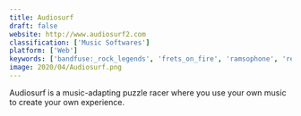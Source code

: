 ```yaml
---
title: Audiosurf
draft: false 
website: http://www.audiosurf2.com
classification: ['Music Softwares']
platform: ['Web']
keywords: ['bandfuse:_rock_legends', 'frets_on_fire', 'ramsophone', 'rez_infinite', 'rocksmith', 'splice_beat_maker', 'stepmania', 'symphony', 'world_in_audition']
image: 2020/04/Audiosurf.png
---
```

Audiosurf is a music-adapting puzzle racer where you use your own music to create your own experience.